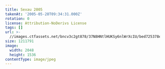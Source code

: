 ```yaml
---
title: Sexau 2005
takenAt: '2005-05-28T09:34:31.000Z'
rotation: 0
license: Attribution-NoDerivs License
tags: []
url: >-
  //images.ctfassets.net/bncv3c2gt878/37N8HNtlHUKSy6nlWrXcIU/bed725378eb6d9d2879af27beef3549a/sexau-2005_4560327202_o
size: 1211791
image:
  width: 2048
  height: 1536
contentType: image/jpeg
---
```


